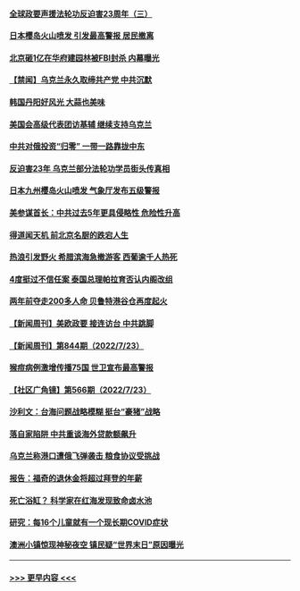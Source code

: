 #### [全球政要声援法轮功反迫害23周年（三）](../pages/prog202/a103486595.md?t=07250901) 
#### [日本樱岛火山喷发 引发最高警报 居民撤离](../pages/prog202/a103486580.md?t=07250901) 
#### [北京砸1亿在华府建园林被FBI封杀 内幕曝光](../pages/prog202/a103486558.md?t=07250901) 
#### [【禁闻】乌克兰永久取缔共产党 中共沉默](../pages/prog202/a103486491.md?t=07250901) 
#### [韩国丹阳好风光 大蒜也美味](../pages/prog202/a103486457.md?t=07250901) 
#### [美国会高级代表团访基辅 继续支持乌克兰](../pages/prog202/a103486448.md?t=07250901) 
#### [中共对俄投资“归零” 一带一路靠拢中东](../pages/prog202/a103486428.md?t=07250901) 
#### [反迫害23年 乌克兰部分法轮功学员街头传真相](../pages/prog202/a103486446.md?t=07250901) 
#### [日本九州樱岛火山喷发 气象厅发布五级警报](../pages/prog202/a103486419.md?t=07250901) 
#### [美参谋首长：中共过去5年更具侵略性 危险性升高](../pages/prog202/a103486411.md?t=07250901) 
#### [得道闻天机 前北京名厨的跌宕人生](../pages/prog202/a103486372.md?t=07250901) 
#### [热浪引发野火 希腊滨海急撤游客 西葡逾千人热死](../pages/prog202/a103486339.md?t=07250901) 
#### [4度挺过不信任案 泰国总理帕拉育否认内阁改组](../pages/prog202/a103486332.md?t=07250901) 
#### [两年前夺走200多人命 贝鲁特港谷仓再度起火](../pages/prog202/a103486307.md?t=07250901) 
#### [【新闻周刊】美欧政要 接连访台 中共跳脚](../pages/prog202/a103486209.md?t=07250901) 
#### [【新闻周刊】第844期（2022/7/23）](../pages/prog202/a103486213.md?t=07250901) 
#### [猴痘病例激增传播75国 世卫宣布最高警报](../pages/prog202/a103486110.md?t=07250901) 
#### [【社区广角镜】第566期（2022/7/23）](../pages/prog202/a103486078.md?t=07250901) 
#### [沙利文：台海问题战略模糊 挺台“豪猪”战略](../pages/prog202/a103485983.md?t=07250901) 
#### [落自家陷阱 中共重谈海外贷款额飙升](../pages/prog202/a103485977.md?t=07250901) 
#### [乌克兰称港口遭俄飞弹袭击 粮食协议受挑战](../pages/prog202/a103485990.md?t=07250901) 
#### [报告：福奇的退休金将超过拜登的年薪](../pages/prog202/a103485881.md?t=07250901) 
#### [死亡浴缸？ 科学家在红海发现致命卤水池](../pages/prog202/a103485884.md?t=07250901) 
#### [研究：每16个儿童就有一个现长期COVID症状](../pages/prog202/a103485888.md?t=07250901) 
#### [澳洲小镇惊现神秘夜空 镇民疑“世界末日”原因曝光](../pages/prog202/a103485807.md?t=07250901) 

----
#### [ >>> 更早内容 <<< ](../indexes/prog202-earlier.md)
